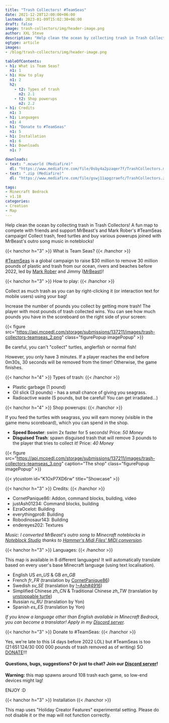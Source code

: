 ```yaml
---
title: "Trash Collectors! #TeamSeas"
date: 2021-12-28T12:00:00+06:00
lastmod: 2023-01-09T15:02:30+06:00
draft: false
image: trash-collectors/img/header-image.png
author: XXL Steve
description: "Help clean the ocean by collecting trash in Trash Collectors! A fun map to compete with friends and support MrBeast's and Mark Rober's #TeamSeas campaign! Collect trash, feed turtles and buy various powerups joined with MrBeast's outro song music in noteblocks!"
ogtype: article
images:
- /blog/trash-collectors/img/header-image.png

tableOfContents:
- h1: What is Team Seas?
  n1: 1
- h1: How to play
  n1: 2
  h2:
    - t2: Types of trash
      n2: 2.1
    - t2: Shop powerups
      n2: 2.2
- h1: Credits
  n1: 3
- h1: Languages
  n1: 4
- h1: "Donate to #TeamSeas"
  n1: 5
- h1: Installation
  n1: 6
- h1: Downloads
  n1: 7

downloads:
- text: ".mcworld (Mediafire)"
  dl: "https://www.mediafire.com/file/0sby4a2pzaqer7f/TrashCollectors.mcworld/file"
- text: ".zip (Mediafire)"
  dl: "https://www.mediafire.com/file/gswj11apgzraefc/TrashCollectors.zip/file"

tags:
- Minecraft Bedrock
- v1.18
categories:
- Creation
- Map
---
```


Help clean the ocean by collecting trash in Trash Collectors! A fun map to compete with friends and support MrBeast's and Mark Rober's #TeamSeas campaign! Collect trash, feed turtles and buy various powerups joined with MrBeast's outro song music in noteblocks!

{{< hanchor h="3" >}}
What is Team Seas?
{{< /hanchor >}}

[#TeamSeas](https://teamseas.org/) is a global campaign to raise $30 million to remove 30 million pounds of plastic and trash from our ocean, rivers and beaches before 2022, led by [Mark Rober](https://www.youtube.com/c/MarkRober/) and Jimmy ([MrBeast](https://www.youtube.com/c/MrBeast6000))!

{{< hanchor h="3" >}}
How to play:
{{< /hanchor >}}

Collect as much trash as you can by right-clicking it (or interaction text for mobile users) using your bag!

Increase the number of pounds you collect by getting more trash! The player with most pounds of trash collected wins. You can see how much pounds you have in the scoreboard on the right side of your screen:

{{< figure src="https://api.mcpedl.com/storage/submissions/137211/images/trash-collectors-teamseas_2.png" class="figurePopup imagePopup" >}}

Be careful, you can't "collect" turtles, anglerfish or normal fish!

However, you only have 3 minutes. If a player reaches the end before 0m30s, 30 seconds will be removed from the timer! Otherwise, the game finishes.

{{< hanchor h="4" >}}
Types of trash:
{{< /hanchor >}}

- Plastic garbage (1 pound)
- Oil slick (3 pounds) - has a small chance of giving you seagrass. 
- Radioactive waste (5 pounds, but be careful! You can get irradiated...)

{{< hanchor h="4" >}}
Shop powerups:
{{< /hanchor >}}

If you feed the turtles with seagrass, you will earn money (visible in the game menu scoreboard), which you can spend in the shop.

- **Speed Booster**: swim 2x faster for 5 seconds! Price: *50 Money*
- **Disguised Trash**: spawn disguised trash that will remove 3 pounds to the player that tries to collect it! Price: *40 Money*

{{< figure src="https://api.mcpedl.com/storage/submissions/137211/images/trash-collectors-teamseas_3.png" caption="The shop" class="figurePopup imagePopup" >}}

{{< ytcustom id="K1OxP7XD6rw" title="Showcase" >}}

{{< hanchor h="3" >}}
Credits:
{{< /hanchor >}}

- CornetPanique86: Addon, command blocks, building, video
- justAsh01234: Command blocks, building
- EzraOcelot: Building
- everythingpro8: Building
- Robodinosaur143: Building
- endereyes202: Textures

*Music: I converted MrBeast's outro song to Minecraft noteblocks in [Noteblock Studio](https://opennbs.org/) thanks to [Hammer's Midi Files' MIDI conversion](https://youtube.com/embed//7fFYWyyUVho).*

{{< hanchor h="3" >}}
Languages:
{{< /hanchor >}}

This map is available in 8 different languages! It will automatically translate based on every user's base Minecraft language (using text localisation).

- English US *en_US* & GB *en_GB*
- French *fr_FR* (translation by [CornetPanique86](https://youtube.com/@XXLSteve))
- Swedish *sv_SE* (translation by [!~Ash#4916](https://twitter.com/justAsh01234))
- Simplified Chinese *zh_CN* & Traditional Chinese *zh_TW* (translation by [unstoppable turtle](https://www.youtube.com/channel/UC8JRmk4F0U2tjR9N6b8pUjg))
- Russian *ru_RU* (translation by Yon)
- Spanish *es_ES* (translation by Yon)

*If you know a language other than English available in Minecraft Bedrock, you can become a translator! Apply in my [Discord server](https://discord.gg/dJJyryc).*

{{< hanchor h="3" >}}
Donate to #TeamSeas:
{{< /hanchor >}}

Yes, we're late to this (4 days before 2022 LOL) but #TeamSeas is too (21 651 124/30 000 000 pounds of trash removed as of writing) SO [DONATE](https://teamseas.org)!!!


#### Questions, bugs, suggestions? Or just to chat? Join our [Discord server](https://discord.gg/dJJyryc)!

**Warning:** this map spawns around 108 trash each game, so low-end devices might lag!

ENJOY :D

{{< hanchor h="3" >}}
Installation
{{< /hanchor >}}

This map uses "Holiday Creator Features" experimental setting. Please do not disable it or the map will not function correctly.